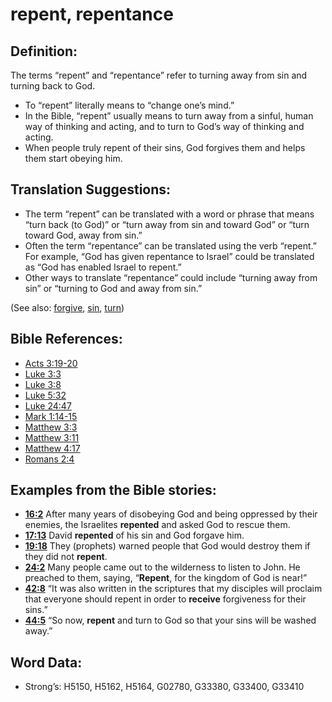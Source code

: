 # repent, repentance

## Definition:

The terms “repent” and “repentance” refer to turning away from sin and turning back to God.

* To “repent” literally means to “change one’s mind.”
* In the Bible, “repent” usually means to turn away from a sinful, human way of thinking and acting, and to turn to God’s way of thinking and acting.
* When people truly repent of their sins, God forgives them and helps them start obeying him.

## Translation Suggestions:

* The term “repent” can be translated with a word or phrase that means “turn back (to God)” or “turn away from sin and toward God” or “turn toward God, away from sin.”
* Often the term “repentance” can be translated using the verb “repent.” For example, “God has given repentance to Israel” could be translated as “God has enabled Israel to repent.”
* Other ways to translate “repentance” could include “turning away from sin” or “turning to God and away from sin.”

(See also: [forgive](../kt/forgive.md), [sin](../kt/sin.md), [turn](../other/turn.md))

## Bible References:

* [Acts 3:19-20](rc://en/tn/help/act/03/19)
* [Luke 3:3](rc://en/tn/help/luk/03/3)
* [Luke 3:8](rc://en/tn/help/luk/03/8)
* [Luke 5:32](rc://en/tn/help/luk/05/32)
* [Luke 24:47](rc://en/tn/help/luk/24/47)
* [Mark 1:14-15](rc://en/tn/help/mrk/01/14)
* [Matthew 3:3](rc://en/tn/help/mat/03/03)
* [Matthew 3:11](rc://en/tn/help/mat/03/11)
* [Matthew 4:17](rc://en/tn/help/mat/04/17)
* [Romans 2:4](rc://en/tn/help/rom/02/04)

## Examples from the Bible stories:

* __[16:2](rc://en/tn/help/obs/16/02)__ After many years of disobeying God and being oppressed by their enemies, the Israelites __repented__ and asked God to rescue them.
* __[17:13](rc://en/tn/help/obs/17/13)__ David __repented__ of his sin and God forgave him.
* __[19:18](rc://en/tn/help/obs/19/18)__ They (prophets) warned people that God would destroy them if they did not __repent__.
* __[24:2](rc://en/tn/help/obs/24/02)__ Many people came out to the wilderness to listen to John. He preached to them, saying, “__Repent__, for the kingdom of God is near!”
* __[42:8](rc://en/tn/help/obs/42/08)__ “It was also written in the scriptures that my disciples will proclaim that everyone should repent in order to __receive__ forgiveness for their sins.”
* __[44:5](rc://en/tn/help/obs/44/05)__ “So now, __repent__ and turn to God so that your sins will be washed away.”

## Word Data:

* Strong’s: H5150, H5162, H5164, G02780, G33380, G33400, G33410
